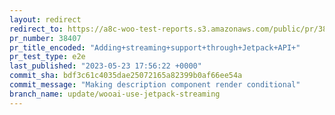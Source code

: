 ```yaml
---
layout: redirect
redirect_to: https://a8c-woo-test-reports.s3.amazonaws.com/public/pr/38407/e2e/index.html
pr_number: 38407
pr_title_encoded: "Adding+streaming+support+through+Jetpack+API+"
pr_test_type: e2e
last_published: "2023-05-23 17:56:22 +0000"
commit_sha: bdf3c61c4035dae25072165a82399b0af66ee54a
commit_message: "Making description component render conditional"
branch_name: update/wooai-use-jetpack-streaming
---
```

